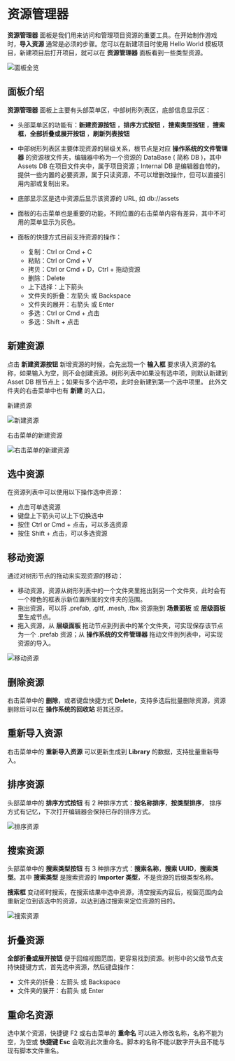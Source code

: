 # 资源管理器

 **资源管理器** 面板是我们用来访问和管理项目资源的重要工具。在开始制作游戏时，**导入资源** 通常是必须的步骤。您可以在新建项目时使用 Hello World 模板项目，新建项目后打开项目，就可以在 **资源管理器** 面板看到一些类型资源。
 
 ![面板全览](img/thumb.gif)

## 面板介绍

**资源管理器** 面板上主要有头部菜单区，中部树形列表区，底部信息显示区：

- 头部菜单区的功能有：**新建资源按钮** ，**排序方式按钮** ，**搜索类型按钮** ，**搜索框**，**全部折叠或展开按钮** ，**刷新列表按钮**  
- 中部树形列表区主要体现资源的层级关系，根节点是对应 **操作系统的文件管理器** 的资源根文件夹，编辑器中称为一个资源的 DataBase ( 简称 DB )，其中 Assets DB 在项目文件夹中，属于项目资源；Internal DB 是编辑器自带的，提供一些内置的必要资源，属于只读资源，不可以增删改操作，但可以直接引用内部或复制出来。
- 底部显示区是选中资源后显示该资源的 URL, 如 db://assets
- 面板的右击菜单也是重要的功能，不同位置的右击菜单内容有差异，其中不可用的菜单显示为灰色。
- 面板的快捷方式目前支持资源的操作：

    - 复制：Ctrl or Cmd + C
    - 粘贴：Ctrl or Cmd + V
    - 拷贝：Ctrl or Cmd + D，Ctrl + 拖动资源
    - 删除：Delete
    - 上下选择：上下箭头
    - 文件夹的折叠：左箭头 或 Backspace
    - 文件夹的展开：右箭头 或 Enter
    - 多选：Ctrl or Cmd + 点击
    - 多选：Shift + 点击

## 新建资源

点击 **新建资源按钮** 新增资源的时候，会先出现一个 **输入框** 要求填入资源的名称，如果输入为空，则不会创建资源。树形列表中如果没有选中项，则默认新建到 Asset DB 根节点上；如果有多个选中项，此时会新建到第一个选中项里。
此外文件夹的右击菜单中也有 **新建** 的入口。

新建资源 

![新建资源](img/create.png)

右击菜单的新建资源 

![右击菜单的新建资源](img/db-context-submenu.png)


## 选中资源

在资源列表中可以使用以下操作选中资源：

- 点击可单选资源
- 键盘上下箭头可以上下切换选中
- 按住 Ctrl or Cmd + 点击，可以多选资源
- 按住 Shift + 点击，可以多选资源

## 移动资源

通过对树形节点的拖动来实现资源的移动：

- 移动资源，资源从树形列表中的一个文件夹里拖出到另一个文件夹，此时会有一个橙色的框表示新位置所属的文件夹的范围。
- 拖出资源，可以将 .prefab, .gltf, .mesh, .fbx 资源拖到 **场景面板** 或 **层级面板** 里生成节点。
- 拖入资源，从 **层级面板** 拖动节点到列表中的某个文件夹，可实现保存该节点为一个 .prefab 资源；从 **操作系统的文件管理器** 拖动文件到列表中，可实现资源的导入。

 ![移动资源](img/drag.png)

## 删除资源

右击菜单中的 **删除**，或者键盘快捷方式 **Delete**，支持多选后批量删除资源，资源删除后可以在 **操作系统的回收站** 将其还原。

## 重新导入资源

右击菜单中的 **重新导入资源** 可以更新生成到 **Library** 的数据，支持批量重新导入。

## 排序资源

头部菜单中的 **排序方式按钮** 有 2 种排序方式：**按名称排序**，**按类型排序**，
排序方式有记忆，下次打开编辑器会保持已存的排序方式。

 ![排序资源](img/sort-type.png)

## 搜索资源

头部菜单中的 **搜索类型按钮** 有 3 种排序方式：**搜索名称**，**搜索 UUID**，**搜索类型**。其中 **搜索类型** 是搜索资源的 **Importer 类型**，不是资源的后缀类型名称。

**搜索框** 变动即时搜索，在搜索结果中选中资源，清空搜索内容后，视窗范围内会重新定位到该选中的资源，以达到通过搜索来定位资源的目的。

 ![搜索资源](img/search.png)

## 折叠资源

**全部折叠或展开按钮** 便于回缩视图范围，更容易找到资源。树形中的父级节点支持快捷键方式，首先选中资源，然后键盘操作：

- 文件夹的折叠：左箭头 或 Backspace
- 文件夹的展开：右箭头 或 Enter

## 重命名资源

选中某个资源，快捷键 F2 或右击菜单的 **重命名** 可以进入修改名称，名称不能为空，为空或 **快捷键 Esc** 会取消此次重命名。脚本的名称不能以数字开头且不能与现有脚本文件重名。
